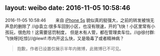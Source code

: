 layout: weibo
date: 2016-11-05 10:58:46
---
2016-11-05 10:58:46  &nbsp;&nbsp;&nbsp;&nbsp;&nbsp;&nbsp; 来自 <a href="sinaweibo://customweibosource" rel="nofollow">iPhone 5s</a>
貌似真的挺强大，之前的转发被悄无声息的删除了 //@袁立:很多车回到小区，也沒有限速，开的飞快！小区里常有小孩玩，很危险！这需要惩罚制度， 但是木有人管，都在管理卖车位。//@徐付群:飞快呀[吃惊]//@lewif:市内开这么快，又是吸毒了或者精神病？
>  抱歉，作者已设置仅展示半年内微博，此微博已不可见。 ​​​
